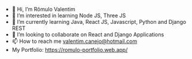 - 👋 Hi, I’m Rômulo Valentim
- 👀 I’m interested in learning Node JS, Three JS
- 🌱 I’m currently learning Java, React JS, Javascript, Python and Django REST
- 💞️ I’m looking to collaborate on React and Django Applications
- 📫 How to reach me valentim.canejo@hotmail.com
- My Portfolio: https://romulo-portfolio.web.app/

<!---
valentimcanejo/valentimcanejo is a ✨ special ✨ repository because its `README.md` (this file) appears on your GitHub profile.
You can click the Preview link to take a look at your changes.
--->
